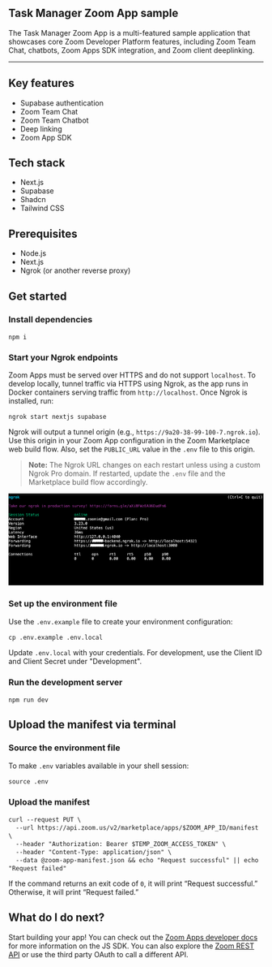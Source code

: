 ## Task Manager Zoom App sample

The Task Manager Zoom App is a multi-featured sample application that showcases core Zoom Developer Platform features, including Zoom Team Chat, chatbots, Zoom Apps SDK integration, and Zoom client deeplinking.

---

## Key features

* Supabase authentication
* Zoom Team Chat
* Zoom Team Chatbot
* Deep linking
* Zoom App SDK

## Tech stack

* Next.js
* Supabase
* Shadcn
* Tailwind CSS

## Prerequisites

* Node.js
* Next.js
* Ngrok (or another reverse proxy)

## Get started

### Install dependencies

```shell
npm i
```

### Start your Ngrok endpoints

Zoom Apps must be served over HTTPS and do not support `localhost`. To develop locally, tunnel traffic via HTTPS using Ngrok, as the app runs in Docker containers serving traffic from `http://localhost`. Once Ngrok is installed, run:

```shell
ngrok start nextjs supabase
```

Ngrok will output a tunnel origin (e.g., `https://9a20-38-99-100-7.ngrok.io`). Use this origin in your Zoom App configuration in the Zoom Marketplace web build flow. Also, set the `PUBLIC_URL` value in the `.env` file to this origin.

> **Note:** The Ngrok URL changes on each restart unless using a custom Ngrok Pro domain. If restarted, update the `.env` file and the Marketplace build flow accordingly.

![ngrok https origin](screenshots/ngrok-https-origin.png)

### Set up the environment file

Use the `.env.example` file to create your environment configuration:

```shell
cp .env.example .env.local
```

Update `.env.local` with your credentials. For development, use the Client ID and Client Secret under "Development".

### Run the development server

```shell
npm run dev
```

## Upload the manifest via terminal

### Source the environment file

To make `.env` variables available in your shell session:

```shell
source .env
```

### Upload the manifest

```shell
curl --request PUT \
  --url https://api.zoom.us/v2/marketplace/apps/$ZOOM_APP_ID/manifest \
  --header "Authorization: Bearer $TEMP_ZOOM_ACCESS_TOKEN" \
  --header "Content-Type: application/json" \
  --data @zoom-app-manifest.json && echo "Request successful" || echo "Request failed"
```

If the command returns an exit code of `0`, it will print “Request successful.” Otherwise, it will print “Request failed.”

## What do I do next?

Start building your app! You can check out the [Zoom Apps developer docs](https://developers.zoom.us/docs/zoom-apps/) for more information on the JS SDK. You can also explore the [Zoom REST API](https://developers.zoom.us/docs/api/) or use the third party OAuth to call a different API.